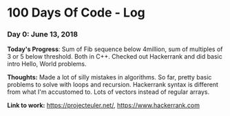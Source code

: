 # 100 Days Of Code - Log

 ### Day 0: June 13, 2018

**Today's Progress**: Sum of Fib sequence below 4million, sum of multiples of 3 or 5 below threshold. Both in C++. Checked out Hackerrank and did basic intro Hello, World problems.

**Thoughts:** Made a lot of silly mistakes in algorithms. So far, pretty basic problems to solve with loops and recursion. Hackerrank syntax is different from what I'm accustomed to. Lots of vectors instead of regular arrays.

**Link to work:** 
https://projecteuler.net/, https://www.hackerrank.com
